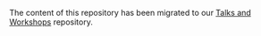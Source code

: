 The content of this repository has been migrated to our [Talks and Workshops](https://github.com/OAI/Talks-and-Workshops/tree/master/Gluecon-Workshop-2017) repository.